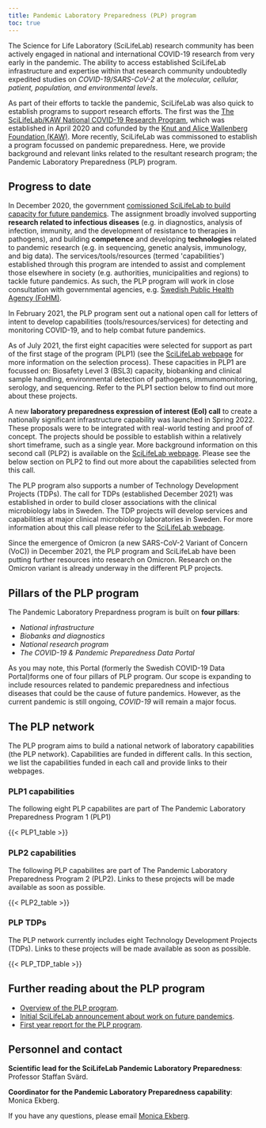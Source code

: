 ```yaml
---
title: Pandemic Laboratory Preparedness (PLP) program
toc: true
---
```


The Science for Life Laboratory (SciLifeLab) research community has been actively engaged in national and international COVID-19 research from very early in the pandemic. The ability to access established SciLifeLab infrastructure and expertise within that research community undoubtedly expedited studies on *COVID-19/SARS-CoV-2* at the *molecular, cellular, patient, population, and environmental levels*. 

As part of their efforts to tackle the pandemic, SciLifeLab was also quick to establish programs to support research efforts. The first was the [The SciLifeLab/KAW National COVID-19 Research Program](https://www.scilifelab.se/pandemic-response/covid-19-research-program/), which was established in April 2020 and cofunded by the [Knut and Alice Wallenberg Foundation (KAW)](https://kaw.wallenberg.org/stiftelsens-satsningar-pa-atgarder-mot-coronaviruset). More recently, SciLifeLab was commissoned to establish a program focussed on pandemic preparedness. Here, we provide background and relevant links related to the resultant research program; the Pandemic Laboratory Preparedness (PLP) program.

## Progress to date

In December 2020, the government [comissioned SciLifeLab to build capacity for future pandemics](https://www.regeringen.se/rattsliga-dokument/proposition/2020/12/forskning-frihet-framtid--kunskap-och-innovation-for-sverige/). The assignment broadly involved supporting **research related to infectious diseases** (e.g. in diagnostics, analysis of infection, immunity, and the development of resistance to therapies in pathogens), and building **competence** and developing **technologies** related to pandemic research (e.g. in sequencing, genetic analysis, immunology, and big data). The services/tools/resources (termed 'capabilities') established through this program are intended to assist and complement those elsewhere in society (e.g. authorities, municipalities and regions) to tackle future pandemics. As such, the PLP program will work in close consultation with governmental agencies, e.g. [Swedish Public Health Agency (FoHM)](www.folkhalsomyndigheten.se).

In February 2021, the PLP program sent out a national open call for letters of intent to develop capabilities (tools/resources/services) for detecting and monitoring COVID-19, and to help combat future pandemics. 

As of July 2021, the first eight capacities were selected for support as part of the first stage of the program (PLP1) (see the [SciLifeLab webpage](https://www.scilifelab.se/pandemic-response/pandemic-laboratory-preparedness/) for more information on the selection process). These capacities in PLP1 are focussed on: Biosafety Level 3 (BSL3) capacity, biobanking and clinical sample handling, environmental detection of pathogens, immunomonitoring, serology, and sequencing. Refer to the PLP1 section below to find out more about these projects.

A new **laboratory preparedness expression of interest (EoI) call** to create a nationally significant infrastructure capability was launched in Spring 2022. These proposals were to be integrated with real-world testing and proof of concept. The projects should be possible to establish within a relatively short timeframe, such as a single year. More background information on this second call (PLP2) is available on the [SciLifeLab webpage](https://www.scilifelab.se/capabilities/pandemic-laboratory-preparedness/pandemic-response/calls/call-for-new-pandemic-laboratory-preparedness-capabilities-plp-2/). Please see the below section on PLP2 to find out more about the capabilities selected from this call.

The PLP program also supports a number of Technology Development Projects (TDPs). The call for TDPs (established December 2021) was established in order to build closer associations with the clinical microbiology labs in Sweden. The TDP projects will develop services and capabilities at major clinical microbiology laboratories in Sweden. For more information about this call please refer to the [SciLifeLab webpage](https://www.scilifelab.se/news/call-for-new-pandemic-laboratory-preparedness-capabilities-plp-cm-tdp/).

Since the emergence of Omicron (a new SARS-CoV-2 Variant of Concern (VoC)) in December 2021, the PLP program and SciLifeLab have been putting further resources into research on Omicron. Research on the Omicron variant is already underway in the different PLP projects.

## Pillars of the PLP program

The Pandemic Laboratory Prepardness program is built on **four pillars**:

* *National infrastructure*
* *Biobanks and diagnostics*
* *National research program*
* *The COVID-19 & Pandemic Preparedness Data Portal*

As you may note, this Portal (formerly the Swedish COVID-19 Data Portal)forms one of four pillars of PLP program. Our scope is expanding to include resources related to pandemic preparedness and infectious diseases that could be the cause of future pandemics. However, as the current pandemic is still ongoing, *COVID-19* will remain a major focus.

## The PLP network

The PLP program aims to build a national network of laboratory capabilities (the PLP network). Capabilities are funded in different calls. In this section, we list the capabilities funded in each call and provide links to their webpages.

### PLP1 capabilities

The following eight PLP capabilites are part of The Pandemic Laboratory Preparedness Program 1 (PLP1)

{{< PLP1_table >}}

### PLP2 capabilities

The following PLP capabilites are part of The Pandemic Laboratory Preparedness Program 2 (PLP2). Links to these projects will be made available as soon as possible.

{{< PLP2_table >}}

### PLP TDPs

The PLP network currently includes eight Technology Development Projects (TDPs). Links to these projects will be made available as soon as possible.

{{< PLP_TDP_table >}}

## Further reading about the PLP program

* [Overview of the PLP program](https://www.scilifelab.se/capabilities/pandemic-laboratory-preparedness/).
* [Initial SciLifeLab announcement about work on future pandemics](https://www.scilifelab.se/news/strong-basic-research-prepares-sweden-for-future-pandemics).
* [First year report for the PLP program](https://www.scilifelab.se/wp-content/uploads/2022/05/Stark-grundforskning-rustar-Sverige-for-Covid-19-och-framtida-pandemier.pdf).

## Personnel and contact

**Scientific lead for the SciLifeLab Pandemic Laboratory Preparedness**: Professor Staffan Svärd.

**Coordinator for the Pandemic Laboratory Preparedness capability**: Monica Ekberg.

If you have any questions, please email <a href="mailto:monica.ekberg@scilifelab.se">Monica Ekberg</a>.
